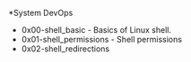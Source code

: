 *System DevOps

* 0x00-shell_basic - Basics of Linux shell.
* 0x01-shell_permissions - Shell permissions
* 0x02-shell_redirections

